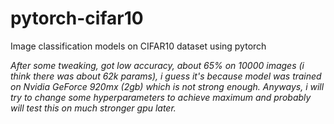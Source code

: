 # pytorch-cifar10
Image classification models on CIFAR10 dataset using pytorch

*After some tweaking, got low accuracy, about 65% on 10000 images (i think there was about 62k params), i guess it's because model was trained on Nvidia GeForce 920mx (2gb) which is not strong enough. Anyways, i will try to change some hyperparameters to achieve maximum and probably will test this on much stronger gpu later.*
